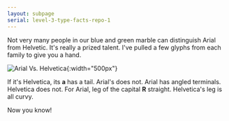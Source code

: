 ```yaml
---
layout: subpage
serial: level-3-type-facts-repo-1
---
```


Not very many people in our blue and green marble can distinguish Arial from Helvetic. It's really a prized talent. I've pulled a few glyphs from each family to give you a hand.

![Arial Vs. Helvetica]({{site.url}}/svg/type-facts-repo/arial-vs-helvetica.svg "Arial Vs Helvetica"){:width="500px"}

If it's Helvetica, its **a** has a tail. Arial's does not. Arial has angled terminals. Helvetica does not. For Arial, leg of the capital **R** straight. Helvetica's leg is all curvy.

Now you know!